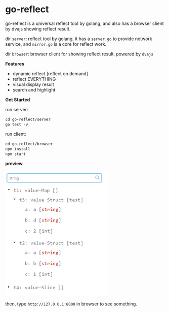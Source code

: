 # go-reflect
go-reflect is a universal reflect tool by golang, and also has a browser client by dvajs showing reflect result.

dir `server`: reflect tool by golang, it has a `server.go` to provide network service, and `mirror.go` is a core for reflect work.

dir `browser`: browser client for showing reflect result. powered by `dvajs`

**Features**

* dynamic reflect [reflect on demand]
* reflect EVERYTHING
* visual display result
* search and highlight

**Get Started**

run server:

```
cd go-reflect/server
go test -v
```

run client:

```
cd go-reflect/browser
npm install
npm start
```

**preview**

![](./preview.png)

then, type `http://127.0.0.1:8000` in browser to see something.

